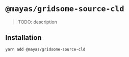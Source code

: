 # `@mayas/gridsome-source-cld`

> TODO: description

## Installation

```bash
yarn add @mayas/gridsome-source-cld
```
